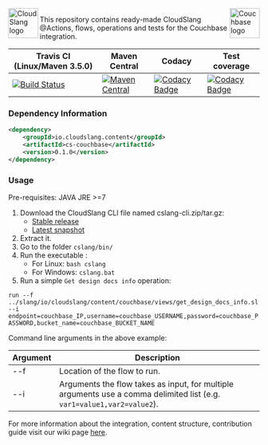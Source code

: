 <a href="http://cloudslang.io/">
    <img src="https://camo.githubusercontent.com/ece898cfb3a9cc55353e7ab5d9014cc314af0234/687474703a2f2f692e696d6775722e636f6d2f696849353630562e706e67" alt="CloudSlang logo" title="CloudSlang" align="left" height="60"/>
</a>

<a href="http://cloudslang.io/">
    <img src="https://cdn.worldvectorlogo.com/logos/couchbase.svg" alt="Couchbase logo" title="Couchbase" align="right" height="60"/>
</a>


This repository contains ready-made CloudSlang @Actions, flows, operations and tests for the Couchbase integration.

| Travis CI (Linux/Maven 3.5.0)| Maven Central | Codacy | Test coverage |
| ----- | ----- | ----- | ----- |
| [![Build Status](https://travis-ci.org/CloudSlang/cs-couchbase.svg?branch=master)](https://travis-ci.org/CloudSlang/cs-couchbase) | [![Maven Central](https://maven-badges.herokuapp.com/maven-central/io.cloudslang.content/cs-couchbase/badge.svg)](https://maven-badges.herokuapp.com/maven-central/io.cloudslang.content/cs-couchbase) | [![Codacy Badge](https://api.codacy.com/project/badge/Grade/020187edd3d448bf87695b1424a60f52)](https://www.codacy.com/app/tethryus/cs-couchbase?utm_source=github.com&amp;utm_medium=referral&amp;utm_content=CloudSlang/cs-couchbase&amp;utm_campaign=Badge_Grade) | [![Codacy Badge](https://api.codacy.com/project/badge/Coverage/020187edd3d448bf87695b1424a60f52)](https://www.codacy.com/app/tethryus/cs-couchbase?utm_source=github.com&utm_medium=referral&utm_content=CloudSlang/cs-couchbase&utm_campaign=Badge_Coverage) |


### Dependency Information

```xml
<dependency>
    <groupId>io.cloudslang.content</groupId>
    <artifactId>cs-couchbase</artifactId>
    <version>0.1.0</version>
</dependency>
```

### Usage

Pre-requisites: JAVA JRE >=7

1. Download the CloudSlang CLI file named cslang-cli.zip/tar.gz:
    + [Stable release](https://github.com/CloudSlang/cloud-slang/releases/latest)
    + [Latest snapshot](https://github.com/CloudSlang/cloud-slang/releases/)
2. Extract it.
3. Go to the folder `cslang/bin/`
4. Run the executable :
    + For Linux: `bash cslang`
    + For Windows: `cslang.bat`
5. Run a simple `Get design docs info` operation:

`run --f ../slang/io/cloudslang/content/couchbase/views/get_design_docs_info.sl --i 
 endpoint=couchbase_IP,username=couchbase_USERNAME,password=couchbase_PASSWORD,bucket_name=couchbase_BUCKET_NAME`

Command line arguments in the above example:

| Argument | Description |
| ----- | ----- |
| --f | Location of the flow to run. |
| --i | Arguments the flow takes as input, for multiple arguments use a comma delimited list (e.g. `var1=value1,var2=value2`). |

For more information about the integration, content structure, contribution guide visit our wiki page [here](https://github.com/CloudSlang/cs-couchbase/wiki). 
